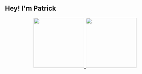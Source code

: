 ## Hey! I'm Patrick
<div align='center'>
  <a href="https://github.com/patrickacioli">
  <img height="160em" src="https://github-readme-stats.vercel.app/api?username=patrickacioli&show_icons=true&theme=tokyonight&include_all_commits=true&count_private=true"/>
  <img height="160em" src="https://github-readme-stats.vercel.app/api/top-langs/?username=patrickacioli&layout=compact&langs_count=7&theme=tokyonight&count_private=true"/>
</div>
